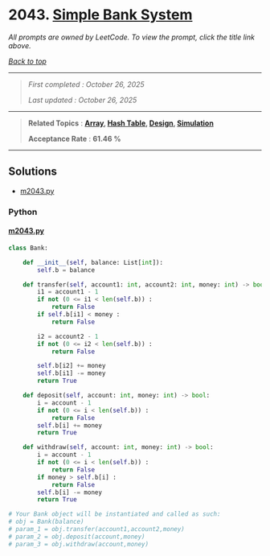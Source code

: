 # 2043. [Simple Bank System](<https://leetcode.com/problems/simple-bank-system>)

*All prompts are owned by LeetCode. To view the prompt, click the title link above.*

*[Back to top](<../README.md>)*

------

> *First completed : October 26, 2025*
>
> *Last updated : October 26, 2025*

------

> **Related Topics** : **[Array](<by_topic/Array.md>), [Hash Table](<by_topic/Hash Table.md>), [Design](<by_topic/Design.md>), [Simulation](<by_topic/Simulation.md>)**
>
> **Acceptance Rate** : **61.46 %**

------

## Solutions

- [m2043.py](<../my-submissions/m2043.py>)
### Python
#### [m2043.py](<../my-submissions/m2043.py>)
```Python
class Bank:

    def __init__(self, balance: List[int]):
        self.b = balance

    def transfer(self, account1: int, account2: int, money: int) -> bool:
        i1 = account1 - 1
        if not (0 <= i1 < len(self.b)) :
            return False
        if self.b[i1] < money :
            return False

        i2 = account2 - 1
        if not (0 <= i2 < len(self.b)) :
            return False

        self.b[i2] += money
        self.b[i1] -= money
        return True

    def deposit(self, account: int, money: int) -> bool:
        i = account - 1
        if not (0 <= i < len(self.b)) :
            return False
        self.b[i] += money
        return True

    def withdraw(self, account: int, money: int) -> bool:
        i = account - 1
        if not (0 <= i < len(self.b)) :
            return False
        if money > self.b[i] :
            return False
        self.b[i] -= money
        return True

# Your Bank object will be instantiated and called as such:
# obj = Bank(balance)
# param_1 = obj.transfer(account1,account2,money)
# param_2 = obj.deposit(account,money)
# param_3 = obj.withdraw(account,money)
```

